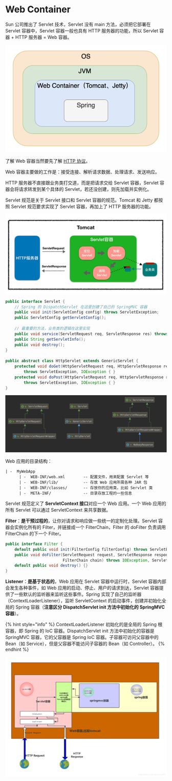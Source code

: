 # Web Container

Sun 公司推出了 Servlet 技术，Servlet 没有 main 方法，必须把它部署在 Servlet 容器中，Servlet 容器一般也具有 HTTP 服务器的功能，所以 Servlet 容器 + HTTP 服务器 = Web 容器。

![](../.gitbook/assets/image%20%2890%29.png)

了解 Web 容器当然要先了解 [HTTP 协议](../computer-science/network-protocol/application-layer.md#http)。

Web 容器主要做的工作是：接受连接、解析请求数据、处理请求、发送响应。

HTTP 服务器不直接跟业务类打交道，而是把请求交给 Servlet 容器，Servlet 容器会将请求转发到某个具体的 Servlet，若还没创建，则先加载并实例化。

Servlet 规范是关于 Servlet 接口和 Servlet 容器的规范。Tomcat 和 Jetty 都按照 Servlet 规范要求实现了 Servlet 容器，再加上了 HTTP 服务器的功能。

![](../.gitbook/assets/image%20%2898%29.png)

```java
public interface Servlet {
    // Spring 的 DispatchServlet 在这里创建了自己的 SpringMVC 容器
    public void init(ServletConfig config) throws ServletException;
    public ServletConfig getServletConfig();
    
    // 最重要的方法，业务类的逻辑在这里实现
    public void service(ServletRequest req, ServletResponse res) throws ServletException, IOException;
    public String getServletInfo();
    public void destroy();
}

public abstract class HttpServlet extends GenericServlet {
    protected void doGet(HttpServletRequest req, HttpServletResponse resp)
        throws ServletException, IOException { }
    protected void doPost(HttpServletRequest req, HttpServletResponse resp)
        throws ServletException, IOException { }
}
```

![](../.gitbook/assets/image%20%2830%29.png)

Web 应用的目录结构：

```text
| -  MyWebApp
      | -  WEB-INF/web.xml        -- 配置文件，用来配置 Servlet 等
      | -  WEB-INF/lib/           -- 存放 Web 应用所需各种 JAR 包
      | -  WEB-INF/classes/       -- 存放你的应用类，比如 Servlet 类
      | -  META-INF/              -- 目录存放工程的一些信息
```

Servlet 规范定义了 **ServletContext 接口**对应一个 Web 应用。一个 Web 应用的所有 Servlet 可以通过 ServletContext 来共享数据。

**Filter**：**是干预过程的**，让你对请求和响应做一些统一的定制化处理。Servlet 容器会实例化所有的 Filter，并链接成一个 FilterChain，Filter 的 doFilter 负责调用 FilterChain 的下一个 Filter。

```java
public interface Filter {
    default public void init(FilterConfig filterConfig) throws ServletException {}
    public void doFilter(ServletRequest request, ServletResponse response,
                         FilterChain chain) throws IOException, ServletException;
    default public void destroy() {}
}
```

**Listener**：**是基于状态的**，Web 应用在 Servlet 容器中运行时，Servlet 容器内部会发生各种事件，如 Web 应用的启动、停止、用户的请求到达，Servlet 容器提供了一些默认的监听器来监听这些事件。Spring 实现了自己的监听器（ContextLoaderListener），监听 ServletContext 的启动事件，创建并初始化全局的 Spring 容器（**注意区分 DispatchServlet init 方法中初始化的 SpringMVC 容器**）。

{% hint style="info" %}
ContextLoaderListener 初始化的是全局的 Spring 根容器，即 Spring 的 IoC 容器。DispatchServlet init 方法中初始化的容器是 SpringMVC 容器，它的父容器是 Spring IoC 容器。子容器可访问父容器中的 Bean（如 Service），但是父容器不能访问子容器的 Bean（如 Controller）。
{% endhint %}

![](../.gitbook/assets/image%20%2816%29.png)

